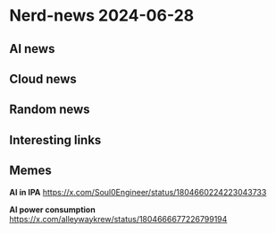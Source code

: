 # Nerd-news 2024-06-28

## AI news 

## Cloud news

## Random news

## Interesting links

## Memes

**AI in IPA**
https://x.com/Soul0Engineer/status/1804660224223043733

**AI power consumption**
https://x.com/alleywaykrew/status/1804666677226799194
